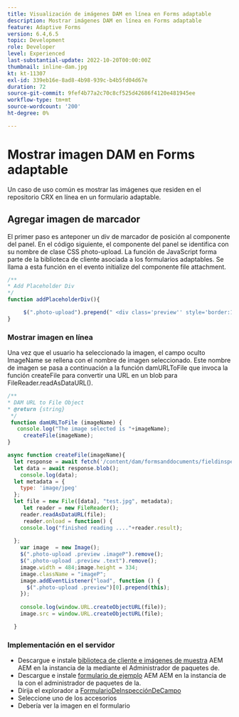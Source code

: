 ```yaml
---
title: Visualización de imágenes DAM en línea en Forms adaptable
description: Mostrar imágenes DAM en línea en Forms adaptable
feature: Adaptive Forms
version: 6.4,6.5
topic: Development
role: Developer
level: Experienced
last-substantial-update: 2022-10-20T00:00:00Z
thumbnail: inline-dam.jpg
kt: kt-11307
exl-id: 339eb16e-8ad8-4b98-939c-b4b5fd04d67e
duration: 72
source-git-commit: 9fef4b77a2c70c8cf525d42686f4120e481945ee
workflow-type: tm+mt
source-wordcount: '200'
ht-degree: 0%

---
```


# Mostrar imagen DAM en Forms adaptable

Un caso de uso común es mostrar las imágenes que residen en el repositorio CRX en línea en un formulario adaptable.

## Agregar imagen de marcador

El primer paso es anteponer un div de marcador de posición al componente del panel. En el código siguiente, el componente del panel se identifica con su nombre de clase CSS photo-upload. La función de JavaScript forma parte de la biblioteca de cliente asociada a los formularios adaptables. Se llama a esta función en el evento initialize del componente file attachment.

```javascript
/**
* Add Placeholder Div
*/
function addPlaceholderDiv(){

     $(".photo-upload").prepend(" <div class='preview'' style='border:1px dotted;height:225px;width:175px;text-align:center'><br><br><div class='text'>The Image will appear here</div></div><br>");
}
```

### Mostrar imagen en línea

Una vez que el usuario ha seleccionado la imagen, el campo oculto ImageName se rellena con el nombre de imagen seleccionado. Este nombre de imagen se pasa a continuación a la función damURLToFile que invoca la función createFile para convertir una URL en un blob para FileReader.readAsDataURL().

```javascript
/**
* DAM URL to File Object
* @return {string} 
 */
 function damURLToFile (imageName) {
   console.log("The image selected is "+imageName);
     createFile(imageName);
}
```

```javascript
async function createFile(imageName){
  let response = await fetch('/content/dam/formsanddocuments/fieldinspection/images/'+imageName);
  let data = await response.blob();
    console.log(data);
  let metadata = {
    type: 'image/jpeg'
  };
  let file = new File([data], "test.jpg", metadata);
     let reader = new FileReader();
    reader.readAsDataURL(file);
     reader.onload = function() {
    console.log("finished reading ...."+reader.result);
    
  };
    var image  = new Image();
    $(".photo-upload .preview .imageP").remove();
    $(".photo-upload .preview .text").remove();
    image.width = 484;image.height = 334;
    image.className = "imageP";
    image.addEventListener("load", function () {
      $(".photo-upload .preview")[0].prepend(this);
    });
    
    console.log(window.URL.createObjectURL(file));
    image.src = window.URL.createObjectURL(file);

  }
```

### Implementación en el servidor

* Descargue e instale [biblioteca de cliente e imágenes de muestra](assets/InlineDAMImage.zip) AEM AEM en la instancia de la mediante el Administrador de paquetes de.
* Descargue e instale [formulario de ejemplo](assets/FieldInspectionForm.zip) AEM AEM en la instancia de la con el administrador de paquetes de la.
* Dirija el explorador a [FormularioDeInspecciónDeCampo](http://localhost:4502/content/dam/formsanddocuments/fieldinspection/fieldinspection/jcr:content?wcmmode=disabled)
* Seleccione uno de los accesorios
* Debería ver la imagen en el formulario
